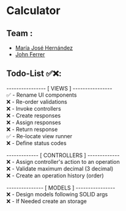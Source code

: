 # Calculator

## Team :
- [María José Hernández](https://github.com/mariaher05th)
- [John Ferrer](https://github.com/MochiThere)

## Todo-List ✅❌:  
---------------- [ VIEWS ] ----------------  
✅ - Rename UI components  
❌ - Re-order validations  
❌ - Invoke controllers  
❌ - Create responses  
❌ - Assign responses  
❌ - Return response  
✅ - Re-locate view runner   
❌ - Define status codes  
  
------------- [ CONTROLLERS ] -------------  
❌ - Assign controller's action to an operation  
❌ - Validate maximum decimal (3 decimal)  
❌ - Create an operation history (order)  
  
--------------- [ MODELS ] ----------------  
❌ - Design models following SOLID args  
❌ - If Needed create an storage  
